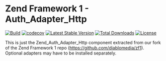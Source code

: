 # Zend Framework 1 - Auth_Adapter_Http

[![Build](https://github.com/diablomedia/zf1-auth-adapter-http/workflows/Build/badge.svg?event=push)](https://github.com/diablomedia/zf1-auth-adapter-http/actions?query=workflow%3ABuild+event%3Apush)
[![codecov](https://codecov.io/gh/diablomedia/zf1-auth-adapter-http/branch/master/graph/badge.svg)](https://codecov.io/gh/diablomedia/zf1-auth-adapter-http)
[![Latest Stable Version](https://poser.pugx.org/fragotesac/zf1-auth-adapter-http/v/stable)](https://packagist.org/packages/fragotesac/zf1-auth-adapter-http)
[![Total Downloads](https://poser.pugx.org/fragotesac/zf1-auth-adapter-http/downloads)](https://packagist.org/packages/fragotesac/zf1-auth-adapter-http)
[![License](https://poser.pugx.org/fragotesac/zf1-auth-adapter-http/license)](https://packagist.org/packages/fragotesac/zf1-auth-adapter-http)

This is just the Zend_Auth_Adapter_Http component extracted from our fork of the Zend Framework 1 repo (https://github.com/diablomedia/zf1). Optional adapters may have to be installed separately.
